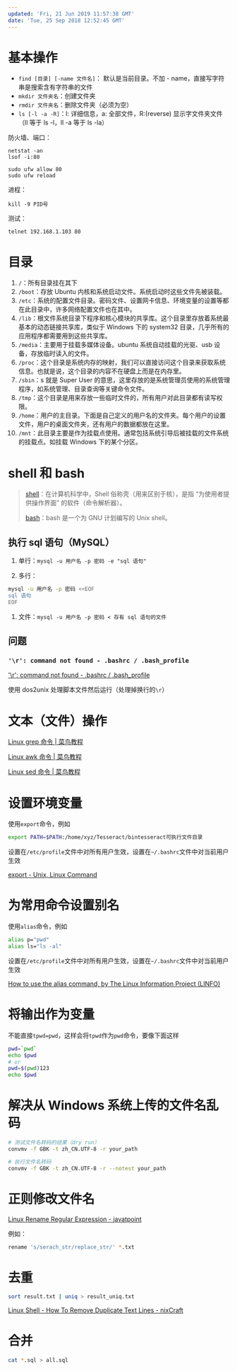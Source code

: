 ```yaml
---
updated: 'Fri, 21 Jun 2019 11:57:38 GMT'
date: 'Tue, 25 Sep 2018 12:52:45 GMT'
---
```


# 基本操作

-   `find [目录] [-name 文件名]`：  默认是当前目录。不加 - name，直接写字符串是搜索含有字符串的文件
-   `mkdir 文件夹名`：创建文件夹
-   `rmdir 文件夹名`：删除文件夹（必须为空）
-   `ls [-l -a -R]`：l: 详细信息，a: 全部文件，R:(reverse) 显示字文件夹文件  （ll 等于 ls -l，ll -a 等于 ls -la）

防火墙、端口：

```
netstat -an
lsof -i:80

sudo ufw allow 80
sudo ufw reload
```

进程：

```
kill -9 PID号
```

测试：

```
telnet 192.168.1.103 80
```

# 目录

1.  `/`：所有目录挂在其下
2.  `/boot`：存放 Ubuntu 内核和系统启动文件。系统启动时这些文件先被装载。
3.  `/etc`：系统的配置文件目录。密码文件、设置网卡信息、环境变量的设置等都在此目录中，许多网络配置文件也在其中。
4.  `/lib`：根文件系统目录下程序和核心模块的共享库。这个目录里存放着系统最基本的动态链接共享库，类似于 Windows 下的 system32 目录，几乎所有的应用程序都需要用到这些共享库。
5.  `/media`：主要用于挂载多媒体设备。ubuntu 系统自动挂载的光驱、usb 设备，存放临时读入的文件。
6.  `/proc`：这个目录是系统内存的映射，我们可以直接访问这个目录来获取系统信息。也就是说，这个目录的内容不在硬盘上而是在内存里。
7.  `/sbin`：s 就是 Super User 的意思，这里存放的是系统管理员使用的系统管理程序，如系统管理、目录查询等关键命令文件。
8.  `/tmp`：这个目录是用来存放一些临时文件的，所有用户对此目录都有读写权限。
9.  `/home`：用户的主目录。下面是自己定义的用户名的文件夹。每个用户的设置文件，用户的桌面文件夹，还有用户的数据都放在这里。
10. `/mnt`：此目录主要是作为挂载点使用。通常包括系统引导后被挂载的文件系统的挂载点。如挂载 Windows 下的某个分区。

# shell 和 bash

> [shell](https://baike.baidu.com/item/shell)：在计算机科学中，Shell 俗称壳（用来区别于核），是指 “为使用者提供操作界面” 的软件（命令解析器）。
>
> [bash](https://baike.baidu.com/item/bash)：bash 是一个为 GNU 计划编写的 Unix shell。

## 执行 sql 语句（MySQL）

1.  单行：`mysql -u 用户名 -p 密码 -e "sql 语句"`

2.  多行：
    ​

```bash
​mysql -u 用户名 -p 密码 <<EOF
sql 语句
EOF
```

1.  文件：`mysql -u 用户名 -p 密码 < 存有 sql 语句的文件`

## 问题

### `'\r': command not found - .bashrc / .bash_profile`

['\r': command not found - .bashrc / .bash_profile](https://stackoverflow.com/questions/11616835/r-command-not-found-bashrc-bash-profile)

使用 dos2unix 处理脚本文件然后运行（处理掉换行的`\r`）

# 文本（文件）操作

[Linux grep 命令 | 菜鸟教程](http://www.runoob.com/linux/linux-comm-grep.html)

[Linux awk 命令 | 菜鸟教程](http://www.runoob.com/linux/linux-comm-awk.html)

[Linux sed 命令 | 菜鸟教程](http://www.runoob.com/linux/linux-comm-sed.html)

# 设置环境变量

使用`export`命令，例如

```bash
export PATH=$PATH:/home/xyz/Tesseract/bintesseract可执行文件目录
```

设置在`/etc/profile`文件中对所有用户生效，设置在`~/.bashrc`文件中对当前用户生效

[export - Unix, Linux Command](https://www.tutorialspoint.com/unix_commands/export.htm)

# 为常用命令设置别名

使用`alias`命令，例如

```bash
alias p="pwd"
alias ls="ls -al"
```

设置在`/etc/profile`文件中对所有用户生效，设置在`~/.bashrc`文件中对当前用户生效

[How to use the alias command, by The Linux Information Project (LINFO)](http://www.linfo.org/alias.html)

# 将输出作为变量

不能直接`tpwd=pwd`，这样会将`tpwd`作为`pwd`命令，要像下面这样

```bash
pwd=`pwd`
echo $pwd
# or
pwd=$(pwd)123
echo $pwd
```

# 解决从 Windows 系统上传的文件名乱码

```bash
# 测试文件名转码的结果（dry run）
convmv -f GBK -t zh_CN.UTF-8 -r your_path

# 执行文件名转码
convmv -f GBK -t zh_CN.UTF-8 -r --notest your_path
```

# 正则修改文件名

[Linux Rename Regular Expression - javatpoint](https://www.javatpoint.com/linux-rename-regular-expression)

例如：

```bash
rename 's/serach_str/replace_str/' *.txt
```

# 去重

```bash
sort result.txt | uniq > result_uniq.txt
```

[Linux Shell - How To Remove Duplicate Text Lines - nixCraft](https://www.cyberciti.biz/faq/unix-linux-shell-removing-duplicate-lines/)

# 合并

```bash
cat *.sql > all.sql
```
